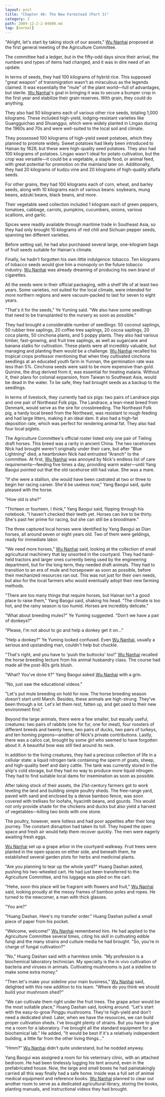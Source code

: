 ```yaml
---
layout: post
title: "Chapter 46: The New Farmstead (Part 3)"
category: 2
path: 2009-12-2-2-04600.md
tag: [normal]
---
```


"Alright, let's start by taking stock of our assets," [Wu Nanhai][y009] proposed at the first general meeting of the Agriculture Committee.

The committee had a ledger, but in the fifty-odd days since their arrival, the numbers and types of items had changed, and it was in dire need of an update.

In terms of seeds, they had 100 kilograms of hybrid rice. This supposed "great weapon" of transmigration wasn't as miraculous as the legends claimed. It was essentially the "mule" of the plant world—full of advantages, but sterile. [Wu Nanhai][y009]'s goal in bringing it was to secure a bumper crop in the first year and stabilize their grain reserves. With grain, they could do anything.

They also had 50 kilograms each of various other rice seeds, totaling 1,000 kilograms. These included high-yield, lodging-resistant varieties like Guangguichao and Shuanggui, which were widely planted in Lingao during the 1960s and 70s and were well-suited to the local soil and climate.

They possessed 100 kilograms of high-yield sweet potatoes, which they planned to promote widely. Sweet potatoes had likely been introduced to Hainan by 1628, but these were high-quality seed potatoes. They also had 100 kilograms of potatoes. Lingao wasn't ideal for potato cultivation, but the crop was versatile—it could be a vegetable, a staple food, or animal feed, with great potential for promotion on the mainland later on. Additionally, they had 20 kilograms of kudzu vine and 20 kilograms of high-quality alfalfa seeds.

For other grains, they had 100 kilograms each of corn, wheat, and barley seeds, along with 10 kilograms each of various beans: soybeans, mung beans, adzuki beans, black beans, and more.

Their vegetable seed collection included 1 kilogram each of green peppers, tomatoes, cabbage, carrots, pumpkins, cucumbers, onions, various scallions, and garlic.

Spices were readily available through maritime trade in Southeast Asia, so they had only brought 10 kilograms of red chili and Sichuan pepper seeds, spanning ten different varieties.

Before setting sail, he had also purchased several large, one-kilogram bags of fruit seeds suitable for Hainan's climate.

Finally, he hadn't forgotten his own little indulgence: tobacco. Ten kilograms of tobacco seeds would give him a monopoly on the future tobacco industry. [Wu Nanhai][y009] was already dreaming of producing his own brand of cigarettes.

All the seeds were in their official packaging, with a shelf life of at least two years. Some varieties, not suited for the local climate, were intended for more northern regions and were vacuum-packed to last for seven to eight years.

"That's it for the seeds," Ye Yuming said. "We also have some seedlings that need to be transplanted to the nursery as soon as possible."

They had brought a considerable number of seedlings: 50 coconut saplings, 50 rubber tree saplings, 20 coffee tree saplings, 20 cocoa saplings, 20 coca plants, 50 cinchona plants, and 5 poppy plants. They also had various timber, fast-growing, and fruit tree saplings, as well as sugarcane and banana stalks for cultivation. These plants were all incredibly valuable, but managing and planting them would be a challenge. [Wu Nanhai][y009] recalled his tropical crops professor mentioning that when they cultivated cinchona seedlings at an educated youth farm in Yunnan, the germination rate was less than 5%. Cinchona seeds were said to be more expensive than gold. Quinine, the drug derived from it, was essential for treating malaria. Without it, their plans for colonial expansion, from Taiwan to Southeast Asia, would be dead in the water. To be safe, they had brought seeds as a backup to the seedlings.

In terms of livestock, they currently had six pigs: two pairs of Landrace pigs and one pair of Northeast Folk pigs. The Landrace, a lean-meat breed from Denmark, would serve as the sire for crossbreeding. The Northeast Folk pig, a hardy local breed from the Northeast, was resistant to rough feeding and had large litters, making it an ideal dam. It also had a high-fat deposition rate, which was perfect for rendering animal fat. They also had four local piglets.

The Agriculture Committee's official roster listed only one pair of Tieling draft horses. This breed was a rarity in ancient China. The two racehorses Nick had brought weren't originally under their care, but after "Blue Lightning" died, a heartbroken Nick had entrusted "Aranch" to the committee. At first, [Wu Nanhai][y009] was annoyed by Nick's endless list of care requirements—feeding five times a day, providing warm water—until Yang Baogui pointed out that the old racehorse still had value. She was a mare.

"If she were a stallion, she would have been castrated at two or three to begin her racing career. She'd be useless now," Yang Baogui said, quite pleased with the horse.

"How old is she?"

"Thirteen or fourteen, I think," Yang Baogui said, flipping through his notebook. "I haven't checked their teeth yet. Horses can live to be thirty. She's past her prime for racing, but she can still be a broodmare."

The three captured local horses were identified by Yang Baogui as Dian horses, all around seven or eight years old. Two of them were geldings, ready for immediate labor.

"We need more horses," [Wu Nanhai][y009] said, looking at the collection of small agricultural machinery that lay unsorted in the courtyard. They had hand-held tractors and larger ones currently being used by the engineering department, but for the long term, they needed draft animals. They had to transition to an era of mule and horsepower as soon as possible, before their mechanized resources ran out. This was not just for their own needs, but also for the local farmers who would eventually adopt their new farming methods.

"There are too many things that require horses, but Hainan isn't a good place to raise them," Yang Baogui said, shaking his head. "The climate is too hot, and the rainy season is too humid. Horses are incredibly delicate."

"What about breeding mules?" Ye Yuming suggested. "Don't we have a pair of donkeys?"

"Please, I'm not about to go and help a donkey get it on..."

"Help a donkey?" Ye Yuming looked confused. Even [Wu Nanhai][y009], usually a serious and upstanding man, couldn't help but chuckle.

"That's right, and you have to 'push the buttocks' too!" [Wu Nanhai][y009] recalled the horse breeding lecture from his animal husbandry class. The course had made all the post-80s girls blush.

"What? You've done it?" Yang Baogui asked [Wu Nanhai][y009] with a grin.

"No, just saw the educational videos."

"Let's put mule breeding on hold for now. The horse breeding season doesn't start until March. Besides, these animals are high-strung. They've been through a lot. Let's let them rest, fatten up, and get used to their new environment first."

Beyond the large animals, there were a few smaller, but equally useful, creatures: two pairs of rabbits (one for fur, one for meat), four roosters of different breeds and twenty hens, two pairs of ducks, two pairs of turkeys, and ten homing pigeons—another of Nick's private contributions. Lastly, there was a calico cat, brought by some girl who seemed to have forgotten about it. A beautiful bow was still tied around its neck.

In addition to the living creatures, they had a precious collection of life in a cellular state: a liquid nitrogen tank containing the sperm of goats, sheep, and high-quality beef and dairy cattle. The tank was currently stored in the ship's cold storage, but they had no way to produce more liquid nitrogen. They had to find suitable local dams for insemination as soon as possible.

After taking stock of their assets, the 21st-century farmers got to work leveling the land and building simple poultry sheds. The free-range yard, paved with sand and enclosed by a dense bamboo fence, was soon covered with trellises for loofahs, hyacinth beans, and gourds. This would not only provide shade for the chickens and ducks but also yield a harvest of vegetables—killing two birds with one stone.

The poultry, however, were listless and had poor appetites after their long journey. The constant disruption had taken its toll. They hoped the open space and fresh air would help them recover quickly. The men were eagerly awaiting fresh eggs.

[Wu Nanhai][y009] set up a grape arbor in the courtyard walkway. Fruit trees were planted in the open spaces on either side, and beneath them, he established several garden plots for herbs and medicinal plants.

"Are you planning to tear up the whole yard?" Huang Dashan asked, pushing his two-wheeled cart. He had just been transferred to the Agriculture Committee, and his luggage was piled on the cart.

"Hehe, soon this place will be fragrant with flowers and fruit," [Wu Nanhai][y009] said, looking proudly at the messy frames of bamboo poles and ropes. He turned to the newcomer, a man with thick glasses.

"You are?"

"Huang Dashan. Here's my transfer order." Huang Dashan pulled a small piece of paper from his pocket.

"Welcome, welcome!" [Wu Nanhai][y009] remembered him. He had applied to the Agriculture Committee several times, citing his skill in cultivating edible fungi and the many strains and culture media he had brought. "So, you're in charge of fungal cultivation?"

"No," Huang Dashan said with a harmless smile. "My profession is a biochemical laboratory technician. My specialty is the in vivo cultivation of bacteria and viruses in animals. Cultivating mushrooms is just a sideline to make some extra money."

"Then let's make your sideline your main business," [Wu Nanhai][y009] said, delighted with this new addition to his team. "Where do you think we should build your mushroom shed?"

"We can cultivate them right under the fruit trees. The grape arbor would be the most suitable place," Huang Dashan said, looking around. "Let's start with the easy-to-grow Pinggu mushrooms. They're high-yield and don't need a dedicated shed. Later, when we have the resources, we can build proper cultivation sheds. I've brought plenty of strains. But you have to give me a room for a laboratory. I've brought all the standard equipment for a biochemical lab." He added, "It would be best if it's a relatively independent building, a little far from the other living things..."

"Hmm?" [Wu Nanhai][y009] didn't quite understand, but he nodded anyway.

Yang Baogui was assigned a room for his veterinary clinic, with an attached bedroom. He had been tirelessly lugging his tent around, even in the prefabricated house. Now, the large and small boxes he had painstakingly carried all this way finally had a safe home. Inside was a full set of animal medical equipment and reference books. [Wu Nanhai][y009] planned to clear out another room to serve as a dedicated agricultural library, storing the books, planting manuals, and instructional videos they had brought.

[y009]: /characters/y009 "Wu Nanhai"
